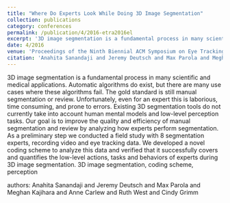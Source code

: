 ```yaml
---
title: "Where Do Experts Look While Doing 3D Image Segmentation"
collection: publications
category: conferences
permalink: /publication/4/2016-etra2016el
excerpt: '3D image segmentation is a fundamental process in many scientific and medical applications. Automatic algorithms do exist,  but there are many use cases where these algorithms fail. The gold standard is still manual segmentation or review. Unfortunately,  even for an expert this is laborious,  time consuming,  and prone to errors. Existing 3D segmentation tools do not currently take into account human mental models and low-level perception tasks. Our goal is to improve the quality and efficiency of manual segmentation and review by analyzing how experts perform segmentation. As a preliminary step we conducted a field study with 8 segmentation experts,  recording video and eye tracking data. We developed a novel coding scheme to analyze this data and verified that it successfully covers and quantifies the low-level actions,  tasks and behaviors of experts during 3D image segmentation. 3D image segmentation,  coding scheme,  perception, '
date: 4/2016
venue: 'Proceedings of the Ninth Biennial ACM Symposium on Eye Tracking Research \\&amp; Applications'
citation: 'Anahita Sanandaji and Jeremy Deutsch and Max Parola and Meghan Kajihara and Anne Carlew and Ruth West and Cindy Grimm'
---
```

3D image segmentation is a fundamental process in many scientific and medical applications. Automatic algorithms do exist,  but there are many use cases where these algorithms fail. The gold standard is still manual segmentation or review. Unfortunately,  even for an expert this is laborious,  time consuming,  and prone to errors. Existing 3D segmentation tools do not currently take into account human mental models and low-level perception tasks. Our goal is to improve the quality and efficiency of manual segmentation and review by analyzing how experts perform segmentation. As a preliminary step we conducted a field study with 8 segmentation experts,  recording video and eye tracking data. We developed a novel coding scheme to analyze this data and verified that it successfully covers and quantifies the low-level actions,  tasks and behaviors of experts during 3D image segmentation. 3D image segmentation,  coding scheme,  perception

authors: Anahita Sanandaji and Jeremy Deutsch and Max Parola and Meghan Kajihara and Anne Carlew and Ruth West and Cindy Grimm
